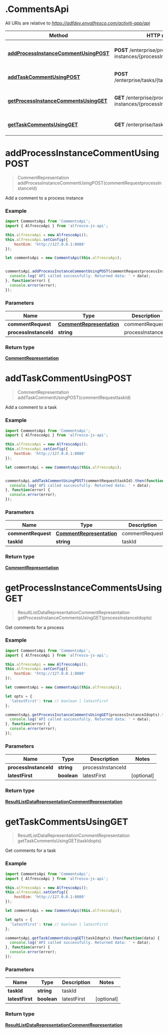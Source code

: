 # .CommentsApi

All URIs are relative to *https://adfdev.envalfresco.com/activiti-app/api*

Method | HTTP request | Description
------------- | ------------- | -------------
[**addProcessInstanceCommentUsingPOST**](CommentsApi.md#addProcessInstanceCommentUsingPOST) | **POST** /enterprise/process-instances/{processInstanceId}/comments | Add a comment to a process instance
[**addTaskCommentUsingPOST**](CommentsApi.md#addTaskCommentUsingPOST) | **POST** /enterprise/tasks/{taskId}/comments | Add a comment to a task
[**getProcessInstanceCommentsUsingGET**](CommentsApi.md#getProcessInstanceCommentsUsingGET) | **GET** /enterprise/process-instances/{processInstanceId}/comments | Get comments for a process
[**getTaskCommentsUsingGET**](CommentsApi.md#getTaskCommentsUsingGET) | **GET** /enterprise/tasks/{taskId}/comments | Get comments for a task


<a name="addProcessInstanceCommentUsingPOST"></a>
# **addProcessInstanceCommentUsingPOST**
> CommentRepresentation addProcessInstanceCommentUsingPOST(commentRequestprocessInstanceId)

Add a comment to a process instance

### Example
```javascript
import CommentsApi from 'CommentsApi';
import { AlfrescoApi } from 'alfresco-js-api';

this.alfrescoApi = new AlfrescoApi();
this.alfrescoApi.setConfig({
    hostEcm: 'http://127.0.0.1:8080'
});

let commentsApi = new CommentsApi(this.alfrescoApi);


commentsApi.addProcessInstanceCommentUsingPOST(commentRequestprocessInstanceId).then(function(data) {
  console.log('API called successfully. Returned data: ' + data);
}, function(error) {
  console.error(error);
});

```

### Parameters

Name | Type | Description  | Notes
------------- | ------------- | ------------- | -------------
 **commentRequest** | [**CommentRepresentation**](CommentRepresentation.md)| commentRequest | 
 **processInstanceId** | **string**| processInstanceId | 

### Return type

[**CommentRepresentation**](CommentRepresentation.md)

<a name="addTaskCommentUsingPOST"></a>
# **addTaskCommentUsingPOST**
> CommentRepresentation addTaskCommentUsingPOST(commentRequesttaskId)

Add a comment to a task

### Example
```javascript
import CommentsApi from 'CommentsApi';
import { AlfrescoApi } from 'alfresco-js-api';

this.alfrescoApi = new AlfrescoApi();
this.alfrescoApi.setConfig({
    hostEcm: 'http://127.0.0.1:8080'
});

let commentsApi = new CommentsApi(this.alfrescoApi);


commentsApi.addTaskCommentUsingPOST(commentRequesttaskId).then(function(data) {
  console.log('API called successfully. Returned data: ' + data);
}, function(error) {
  console.error(error);
});

```

### Parameters

Name | Type | Description  | Notes
------------- | ------------- | ------------- | -------------
 **commentRequest** | [**CommentRepresentation**](CommentRepresentation.md)| commentRequest | 
 **taskId** | **string**| taskId | 

### Return type

[**CommentRepresentation**](CommentRepresentation.md)

<a name="getProcessInstanceCommentsUsingGET"></a>
# **getProcessInstanceCommentsUsingGET**
> ResultListDataRepresentationCommentRepresentation getProcessInstanceCommentsUsingGET(processInstanceIdopts)

Get comments for a process

### Example
```javascript
import CommentsApi from 'CommentsApi';
import { AlfrescoApi } from 'alfresco-js-api';

this.alfrescoApi = new AlfrescoApi();
this.alfrescoApi.setConfig({
    hostEcm: 'http://127.0.0.1:8080'
});

let commentsApi = new CommentsApi(this.alfrescoApi);

let opts = { 
  'latestFirst': true // boolean | latestFirst
};

commentsApi.getProcessInstanceCommentsUsingGET(processInstanceIdopts).then(function(data) {
  console.log('API called successfully. Returned data: ' + data);
}, function(error) {
  console.error(error);
});

```

### Parameters

Name | Type | Description  | Notes
------------- | ------------- | ------------- | -------------
 **processInstanceId** | **string**| processInstanceId | 
 **latestFirst** | **boolean**| latestFirst | [optional] 

### Return type

[**ResultListDataRepresentationCommentRepresentation**](ResultListDataRepresentationCommentRepresentation.md)

<a name="getTaskCommentsUsingGET"></a>
# **getTaskCommentsUsingGET**
> ResultListDataRepresentationCommentRepresentation getTaskCommentsUsingGET(taskIdopts)

Get comments for a task

### Example
```javascript
import CommentsApi from 'CommentsApi';
import { AlfrescoApi } from 'alfresco-js-api';

this.alfrescoApi = new AlfrescoApi();
this.alfrescoApi.setConfig({
    hostEcm: 'http://127.0.0.1:8080'
});

let commentsApi = new CommentsApi(this.alfrescoApi);

let opts = { 
  'latestFirst': true // boolean | latestFirst
};

commentsApi.getTaskCommentsUsingGET(taskIdopts).then(function(data) {
  console.log('API called successfully. Returned data: ' + data);
}, function(error) {
  console.error(error);
});

```

### Parameters

Name | Type | Description  | Notes
------------- | ------------- | ------------- | -------------
 **taskId** | **string**| taskId | 
 **latestFirst** | **boolean**| latestFirst | [optional] 

### Return type

[**ResultListDataRepresentationCommentRepresentation**](ResultListDataRepresentationCommentRepresentation.md)

